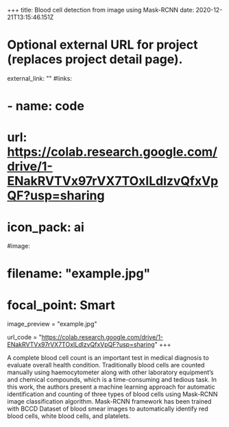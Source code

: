 +++
title: Blood cell detection from image using Mask-RCNN
date: 2020-12-21T13:15:46.151Z

# Optional external URL for project (replaces project detail page).
external_link: ""
#links:
#  - name: code
#    url: https://colab.research.google.com/drive/1-ENakRVTVx97rVX7TOxILdlzvQfxVpQF?usp=sharing
#    icon_pack: ai
#image:
#  filename: "example.jpg"
#  focal_point: Smart

image_preview = "example.jpg"

url_code = "https://colab.research.google.com/drive/1-ENakRVTVx97rVX7TOxILdlzvQfxVpQF?usp=sharing"
+++

<!--StartFragment-->

A complete blood cell count is an important test in medical diagnosis to evaluate overall health condition. Traditionally blood cells are counted manually using haemocytometer along with other laboratory equipment’s and chemical compounds, which is a time-consuming and tedious task. In this work, the authors present a machine learning approach for automatic identification and counting of three types of blood cells using Mask-RCNN image classification algorithm. Mask-RCNN framework has been trained with BCCD Dataset of blood smear images to automatically identify red blood cells, white blood cells, and platelets.

<!--EndFragment-->
